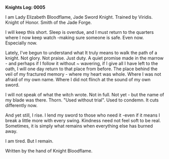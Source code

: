 <!-- title: Elizabeth's Journal Entry: Day 6 -->

**Knights Log: 0005**

I am Lady Elizabeth Bloodflame, Jade Sword Knight. Trained by Viridis. Knight of Honor. Smith of the Jade Forge.

I will keep this short.
Sleep is overdue, and I must return to the quarters where I now keep watch -making sure someone is safe.
Even now.
Especially now.

Lately, I've begun to understand what It truly means to walk the path of a knight. Not glory. Not praise. Just duty. A quiet promise made in the marrow - and perhaps if I follow it without ~ wavering, if I give all I have left to the oath, I will one day return to that place from before.
The place behind the veil of my fractured memory - where my heart was whole. Where I was not afraid of my own name. Where I did not flinch at the sound of my own sword.

I will not speak of what the witch wrote. Not in full. Not yet - but the name of my blade was there. Thorn. "Used without trial". Used to condemn. It cuts differently now.

And yet still, I rise.
I lend my sword to those who need it -even if it means I break a little more with every swing.
Kindness need not feel soft to be real.
Sometimes, it is simply what remains when everything else has burned away.

I am tired.
But I remain.

Written by the hand of Knight Bloodflame.
